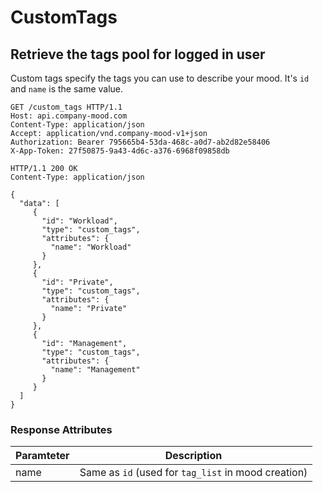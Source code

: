 # CustomTags

## Retrieve the tags pool for logged in user
Custom tags specify the tags you can use to describe your mood.  It's `id` and `name` is the same value.

```http
GET /custom_tags HTTP/1.1
Host: api.company-mood.com
Content-Type: application/json
Accept: application/vnd.company-mood-v1+json
Authorization: Bearer 795665b4-53da-468c-a0d7-ab2d82e58406
X-App-Token: 27f50875-9a43-4d6c-a376-6968f09858db
```

```http
HTTP/1.1 200 OK
Content-Type: application/json

{
  "data": [
     {
       "id": "Workload",
       "type": "custom_tags",
       "attributes": {
         "name": "Workload"
       }
     },
     {
       "id": "Private",
       "type": "custom_tags",
       "attributes": {
         "name": "Private"
       }
     },
     {
       "id": "Management",
       "type": "custom_tags",
       "attributes": {
         "name": "Management"
       }
     }
  ]
}
```

### Response Attributes

Paramteter | Description
-----------|------------
name       | Same as `id` (used for `tag_list` in mood creation)
